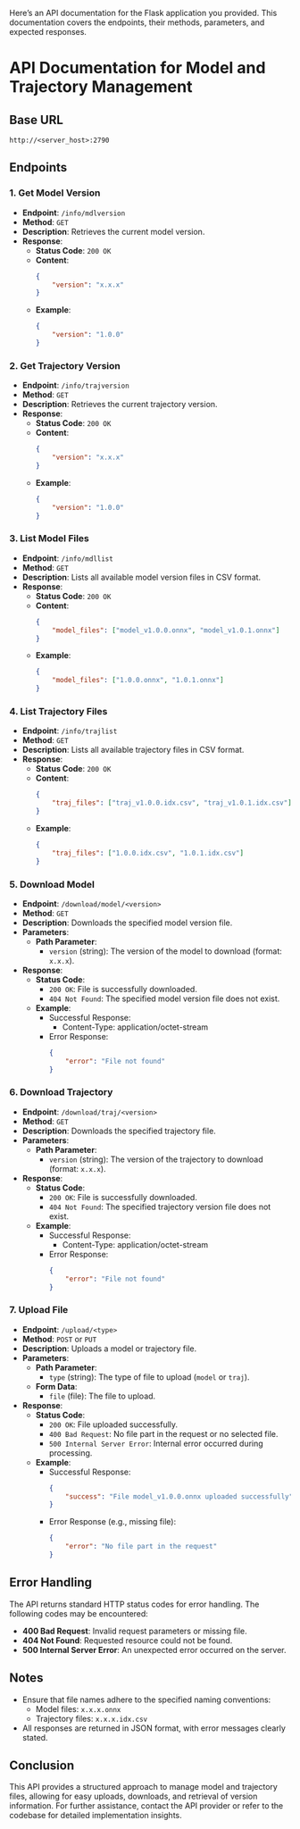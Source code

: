 Here’s an API documentation for the Flask application you provided. This documentation covers the endpoints, their methods, parameters, and expected responses.

# API Documentation for Model and Trajectory Management

## Base URL
```
http://<server_host>:2790
```

## Endpoints

### 1. Get Model Version
- **Endpoint**: `/info/mdlversion`
- **Method**: `GET`
- **Description**: Retrieves the current model version.
- **Response**:
    - **Status Code**: `200 OK`
    - **Content**:
        ```json
        {
            "version": "x.x.x"
        }
        ```
    - **Example**:
        ```json
        {
            "version": "1.0.0"
        }
        ```

### 2. Get Trajectory Version
- **Endpoint**: `/info/trajversion`
- **Method**: `GET`
- **Description**: Retrieves the current trajectory version.
- **Response**:
    - **Status Code**: `200 OK`
    - **Content**:
        ```json
        {
            "version": "x.x.x"
        }
        ```
    - **Example**:
        ```json
        {
            "version": "1.0.0"
        }
        ```

### 3. List Model Files
- **Endpoint**: `/info/mdllist`
- **Method**: `GET`
- **Description**: Lists all available model version files in CSV format.
- **Response**:
    - **Status Code**: `200 OK`
    - **Content**:
        ```json
        {
            "model_files": ["model_v1.0.0.onnx", "model_v1.0.1.onnx"]
        }
        ```
    - **Example**:
        ```json
        {
            "model_files": ["1.0.0.onnx", "1.0.1.onnx"]
        }
        ```

### 4. List Trajectory Files
- **Endpoint**: `/info/trajlist`
- **Method**: `GET`
- **Description**: Lists all available trajectory files in CSV format.
- **Response**:
    - **Status Code**: `200 OK`
    - **Content**:
        ```json
        {
            "traj_files": ["traj_v1.0.0.idx.csv", "traj_v1.0.1.idx.csv"]
        }
        ```
    - **Example**:
        ```json
        {
            "traj_files": ["1.0.0.idx.csv", "1.0.1.idx.csv"]
        }
        ```

### 5. Download Model
- **Endpoint**: `/download/model/<version>`
- **Method**: `GET`
- **Description**: Downloads the specified model version file.
- **Parameters**:
    - **Path Parameter**: 
        - `version` (string): The version of the model to download (format: `x.x.x`).
- **Response**:
    - **Status Code**: 
        - `200 OK`: File is successfully downloaded.
        - `404 Not Found`: The specified model version file does not exist.
    - **Example**:
        - Successful Response:
            - Content-Type: application/octet-stream
        - Error Response:
            ```json
            {
                "error": "File not found"
            }
            ```

### 6. Download Trajectory
- **Endpoint**: `/download/traj/<version>`
- **Method**: `GET`
- **Description**: Downloads the specified trajectory file.
- **Parameters**:
    - **Path Parameter**: 
        - `version` (string): The version of the trajectory to download (format: `x.x.x`).
- **Response**:
    - **Status Code**: 
        - `200 OK`: File is successfully downloaded.
        - `404 Not Found`: The specified trajectory version file does not exist.
    - **Example**:
        - Successful Response:
            - Content-Type: application/octet-stream
        - Error Response:
            ```json
            {
                "error": "File not found"
            }
            ```

### 7. Upload File
- **Endpoint**: `/upload/<type>`
- **Method**: `POST` or `PUT`
- **Description**: Uploads a model or trajectory file.
- **Parameters**:
    - **Path Parameter**:
        - `type` (string): The type of file to upload (`model` or `traj`).
    - **Form Data**:
        - `file` (file): The file to upload.
- **Response**:
    - **Status Code**: 
        - `200 OK`: File uploaded successfully.
        - `400 Bad Request`: No file part in the request or no selected file.
        - `500 Internal Server Error`: Internal error occurred during processing.
    - **Example**:
        - Successful Response:
            ```json
            {
                "success": "File model_v1.0.0.onnx uploaded successfully"
            }
            ```
        - Error Response (e.g., missing file):
            ```json
            {
                "error": "No file part in the request"
            }
            ```

## Error Handling
The API returns standard HTTP status codes for error handling. The following codes may be encountered:
- **400 Bad Request**: Invalid request parameters or missing file.
- **404 Not Found**: Requested resource could not be found.
- **500 Internal Server Error**: An unexpected error occurred on the server.

## Notes
- Ensure that file names adhere to the specified naming conventions:
    - Model files: `x.x.x.onnx`
    - Trajectory files: `x.x.x.idx.csv`
- All responses are returned in JSON format, with error messages clearly stated.

## Conclusion
This API provides a structured approach to manage model and trajectory files, allowing for easy uploads, downloads, and retrieval of version information. For further assistance, contact the API provider or refer to the codebase for detailed implementation insights.